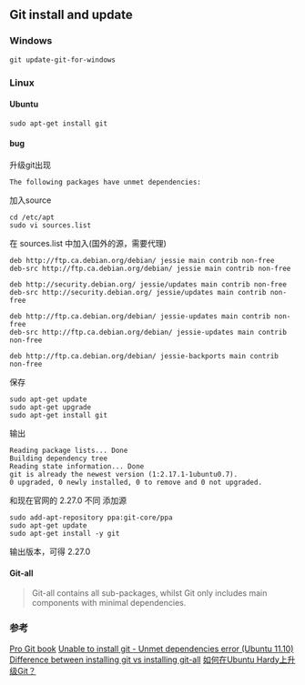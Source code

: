 ## Git install and update

### Windows

```language
git update-git-for-windows
```

### Linux

#### Ubuntu
```language
sudo apt-get install git
```
#### bug

升级git出现
```language
The following packages have unmet dependencies:
```

加入source
```language
cd /etc/apt
sudo vi sources.list
```

在 sources.list 中加入(国外的源，需要代理)
```language
deb http://ftp.ca.debian.org/debian/ jessie main contrib non-free
deb-src http://ftp.ca.debian.org/debian/ jessie main contrib non-free

deb http://security.debian.org/ jessie/updates main contrib non-free
deb-src http://security.debian.org/ jessie/updates main contrib non-free

deb http://ftp.ca.debian.org/debian/ jessie-updates main contrib non-free
deb-src http://ftp.ca.debian.org/debian/ jessie-updates main contrib non-free

deb http://ftp.ca.debian.org/debian/ jessie-backports main contrib non-free
```

保存
```language
sudo apt-get update
sudo apt-get upgrade
sudo apt-get install git
```

输出
```language
Reading package lists... Done
Building dependency tree
Reading state information... Done
git is already the newest version (1:2.17.1-1ubuntu0.7).
0 upgraded, 0 newly installed, 0 to remove and 0 not upgraded.
```

和现在官网的 2.27.0 不同
添加源
```language
sudo add-apt-repository ppa:git-core/ppa
sudo apt-get update
sudo apt-get install -y git
```

输出版本，可得 2.27.0



#### Git-all
> Git-all contains all sub-packages, whilst Git only includes main components with minimal dependencies.

### 参考

[Pro Git book](https://git-scm.com/book/en/v2)
[Unable to install git - Unmet dependencies error (Ubuntu 11.10)](https://stackoverflow.com/questions/16820820/unable-to-install-git-unmet-dependencies-error-ubuntu-11-10)
[Difference between installing git vs installing git-all](https://askubuntu.com/questions/796600/difference-between-installing-git-vs-installing-git-all)
[如何在Ubuntu Hardy上升级Git？]()